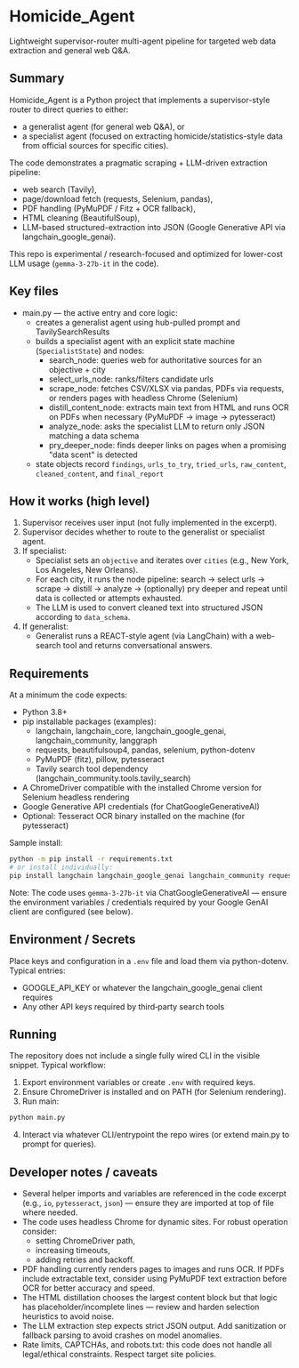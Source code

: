 # Homicide_Agent

Lightweight supervisor-router multi-agent pipeline for targeted web data extraction and general web Q&A.

## Summary

Homicide_Agent is a Python project that implements a supervisor-style router to direct queries to either:
- a generalist agent (for general web Q&A), or
- a specialist agent (focused on extracting homicide/statistics-style data from official sources for specific cities).

The code demonstrates a pragmatic scraping + LLM-driven extraction pipeline:
- web search (Tavily),
- page/download fetch (requests, Selenium, pandas),
- PDF handling (PyMuPDF / Fitz + OCR fallback),
- HTML cleaning (BeautifulSoup),
- LLM-based structured-extraction into JSON (Google Generative API via langchain_google_genai).

This repo is experimental / research-focused and optimized for lower-cost LLM usage (`gemma-3-27b-it` in the code).

## Key files

- main.py — the active entry and core logic:
  - creates a generalist agent using hub-pulled prompt and TavilySearchResults
  - builds a specialist agent with an explicit state machine (`SpecialistState`) and nodes:
    - search_node: queries web for authoritative sources for an objective + city
    - select_urls_node: ranks/filters candidate urls
    - scrape_node: fetches CSV/XLSX via pandas, PDFs via requests, or renders pages with headless Chrome (Selenium)
    - distill_content_node: extracts main text from HTML and runs OCR on PDFs when necessary (PyMuPDF -> image -> pytesseract)
    - analyze_node: asks the specialist LLM to return only JSON matching a data schema
    - pry_deeper_node: finds deeper links on pages when a promising "data scent" is detected
  - state objects record `findings`, `urls_to_try`, `tried_urls`, `raw_content`, `cleaned_content`, and `final_report`

## How it works (high level)

1. Supervisor receives user input (not fully implemented in the excerpt).
2. Supervisor decides whether to route to the generalist or specialist agent.
3. If specialist:
   - Specialist sets an `objective` and iterates over `cities` (e.g., New York, Los Angeles, New Orleans).
   - For each city, it runs the node pipeline: search → select urls → scrape → distill → analyze → (optionally) pry deeper and repeat until data is collected or attempts exhausted.
   - The LLM is used to convert cleaned text into structured JSON according to `data_schema`.
4. If generalist:
   - Generalist runs a REACT-style agent (via LangChain) with a web-search tool and returns conversational answers.

## Requirements

At a minimum the code expects:
- Python 3.8+
- pip installable packages (examples):
  - langchain, langchain_core, langchain_google_genai, langchain_community, langgraph
  - requests, beautifulsoup4, pandas, selenium, python-dotenv
  - PyMuPDF (fitz), pillow, pytesseract
  - Tavily search tool dependency (langchain_community.tools.tavily_search)
- A ChromeDriver compatible with the installed Chrome version for Selenium headless rendering
- Google Generative API credentials (for ChatGoogleGenerativeAI)
- Optional: Tesseract OCR binary installed on the machine (for pytesseract)

Sample install:
```bash
python -m pip install -r requirements.txt
# or install individually:
pip install langchain langchain_google_genai langchain_community requests beautifulsoup4 pandas selenium python-dotenv pymupdf pillow pytesseract
```

Note: The code uses `gemma-3-27b-it` via ChatGoogleGenerativeAI — ensure the environment variables / credentials required by your Google GenAI client are configured (see below).

## Environment / Secrets

Place keys and configuration in a `.env` file and load them via python-dotenv. Typical entries:
- GOOGLE_API_KEY or whatever the langchain_google_genai client requires
- Any other API keys required by third‑party search tools

## Running

The repository does not include a single fully wired CLI in the visible snippet. Typical workflow:
1. Export environment variables or create `.env` with required keys.
2. Ensure ChromeDriver is installed and on PATH (for Selenium rendering).
3. Run main:
```bash
python main.py
```
4. Interact via whatever CLI/entrypoint the repo wires (or extend main.py to prompt for queries).

## Developer notes / caveats

- Several helper imports and variables are referenced in the code excerpt (e.g., `io`, `pytesseract`, `json`) — ensure they are imported at top of file where needed.
- The code uses headless Chrome for dynamic sites. For robust operation consider:
  - setting ChromeDriver path,
  - increasing timeouts,
  - adding retries and backoff.
- PDF handling currently renders pages to images and runs OCR. If PDFs include extractable text, consider using PyMuPDF text extraction before OCR for better accuracy and speed.
- The HTML distillation chooses the largest content block but that logic has placeholder/incomplete lines — review and harden selection heuristics to avoid noise.
- The LLM extraction step expects strict JSON output. Add sanitization or fallback parsing to avoid crashes on model anomalies.
- Rate limits, CAPTCHAs, and robots.txt: this code does not handle all legal/ethical constraints. Respect target site policies.

